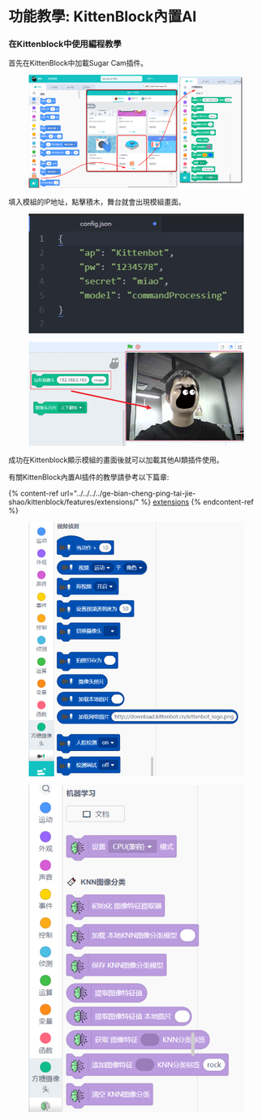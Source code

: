 # 功能教學: KittenBlock內置AI

### 在Kittenblock中使用編程教學

首先在KittenBlock中加載Sugar Cam插件。

<figure><img src="../../../../.gitbook/assets/cam_ai1.png" alt=""><figcaption></figcaption></figure>

填入模組的IP地址，點擊積木，舞台就會出現模組畫面。

<div>

<figure><img src="../../../../.gitbook/assets/cam_kb4.png" alt=""><figcaption></figcaption></figure>

 

<figure><img src="../../../../.gitbook/assets/cam_ai2.png" alt=""><figcaption></figcaption></figure>

</div>

成功在Kittenblock顯示模組的畫面後就可以加載其他AI類插件使用。

有關KittenBlock內置AI插件的教學請參考以下篇章:

{% content-ref url="../../../../ge-bian-cheng-ping-tai-jie-shao/kittenblock/features/extensions/" %}
[extensions](../../../../ge-bian-cheng-ping-tai-jie-shao/kittenblock/features/extensions/)
{% endcontent-ref %}

<div>

<figure><img src="../../../../.gitbook/assets/cam_ai3.png" alt=""><figcaption></figcaption></figure>

 

<figure><img src="../../../../.gitbook/assets/cam_ai4.png" alt=""><figcaption></figcaption></figure>

</div>
